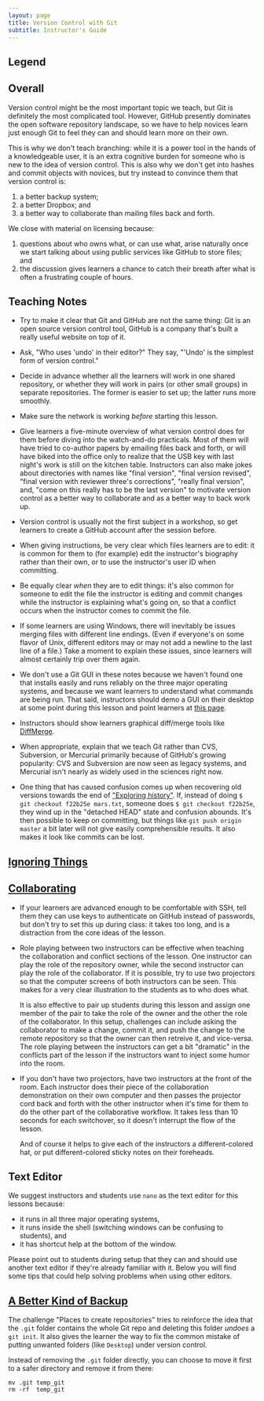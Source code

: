 ```yaml
---
layout: page
title: Version Control with Git
subtitle: Instructor's Guide
---
```

## Legend

## Overall

Version control might be the most important topic we teach,
but Git is definitely the most complicated tool.
However,
GitHub presently dominates the open software repository landscape,
so we have to help novices learn just enough Git
to feel they can and should learn more on their own.

This is why we don't teach branching:
while it is a power tool in the hands of a knowledgeable user,
it is an extra cognitive burden for someone who is new to the idea of version control.
This is also why we don't get into hashes and commit objects with novices,
but try instead to convince them that version control is:

1.  a better backup system;
2.  a better Dropbox; and
3.  a better way to collaborate than mailing files back and forth.

We close with material on licensing because:

1.  questions about who owns what, or can use what,
    arise naturally once we start talking about
    using public services like GitHub to store files;
    and
2.  the discussion gives learners a chance to catch their breath
    after what is often a frustrating couple of hours.

## Teaching Notes

*   Try to make it clear that Git and GitHub are not the same thing:
    Git is an open source version control tool,
    GitHub is a company that's built a really useful website on top of it.

*   Ask, "Who uses 'undo' in their editor?"
    They say, "'Undo' is the simplest form of version control."

*   Decide in advance whether all the learners will work in one shared repository,
    or whether they will work in pairs (or other small groups) in separate repositories.
    The former is easier to set up;
    the latter runs more smoothly.

*   Make sure the network is working *before* starting this lesson.

*   Give learners a five-minute overview of what version control does for them
    before diving into the watch-and-do practicals.
    Most of them will have tried to co-author papers by emailing files back and forth,
    or will have biked into the office
    only to realize that the USB key with last night's work
    is still on the kitchen table.
    Instructors can also make jokes about directories with names like
    "final version",
    "final version revised",
    "final version with reviewer three's corrections",
    "really final version",
    and,
    "come on this really has to be the last version"
    to motivate version control as a better way to collaborate
    and as a better way to back work up.

*   Version control is usually not the first subject in a workshop,
    so get learners to create a GitHub account after the session before.

*   When giving instructions,
    be very clear which files learners are to edit:
    it is common for them to (for example) edit the instructor's biography rather than their own,
    or to use the instructor's user ID when committing.

*   Be equally clear *when* they are to edit things:
    it's also common for someone to edit the file the instructor is editing
    and commit changes while the instructor is explaining what's going on,
    so that a conflict occurs when the instructor comes to commit the file.

*   If some learners are using Windows,
    there will inevitably be issues merging files with different line endings.
    (Even if everyone's on some flavor of Unix,
    different editors may or may not add a newline to the last line of a file.)
    Take a moment to explain these issues,
    since learners will almost certainly trip over them again.

*   We don't use a Git GUI in these notes because
    we haven't found one that installs easily and runs reliably on the three major operating systems,
    and because we want learners to understand what commands are being run.
    That said,
    instructors should demo a GUI on their desktop at some point during this lesson
    and point learners at [this page](http://git-scm.com/downloads/guis).

*   Instructors should show learners graphical diff/merge tools like
    [DiffMerge](https://sourcegear.com/diffmerge/).

*   When appropriate,
    explain that we teach Git rather than CVS, Subversion, or Mercurial
    primarily because of GitHub's growing popularity:
    CVS and Subversion are now seen as legacy systems,
    and Mercurial isn't nearly as widely used in the sciences right now.

*   One thing that has caused confusion comes up when recovering old versions
    towards the end of ["Exploring history"](04-history.html).
    If, instead of doing `$ git checkout f22b25e mars.txt`,
    someone does `$ git checkout f22b25e`,
    they wind up in the "detached HEAD" state and confusion abounds.
    It's then possible to keep on committing,
    but things like `git push origin master` a bit later will not give easily comprehensible results.
    It also makes it look like commits can be lost.

## [Ignoring Things](05-ignore.html)
## [Collaborating](06-collab.html)

*   If your learners are advanced enough to be comfortable with SSH,
    tell them they can use keys to authenticate on GitHub instead of passwords,
    but don't try to set this up during class:
    it takes too long,
    and is a distraction from the core ideas of the lesson.


*   Role playing between two instructors can be effective
    when teaching the collaboration and conflict sections of the lesson.
    One instructor can play the role of the repository owner,
    while the second instructor can play the role of the collaborator.
    If it is possible,
    try to use two projectors so that the computer screens of both instructors can be seen.
    This makes for a very clear illustration to the students as to who does what.

    It is also effective to pair up students during this lesson
    and assign one member of the pair to take the role of the owner
    and the other the role of the collaborator.
    In this setup,
    challenges can include asking the collaborator to make a change,
    commit it,
    and push the change to the remote repository
    so that the owner can then retreive it,
    and vice-versa.
    The role playing between the instructors can get a bit "dramatic" in the conflicts part of the lesson
    if the instructors want to inject some humor into the room.

*   If you don't have two projectors,
    have two instructors at the front of the room.
    Each instructor does their piece of the collaboration demonstration on their own computer
    and then passes the projector cord back and forth with the other instructor
    when it's time for them to do the other part of the collaborative workflow.
    It takes less than 10 seconds for each switchover,
    so it doesn't interrupt the flow of the lesson.

    And of course it helps to give each of the instructors a different-colored hat,
    or put different-colored sticky notes on their foreheads.

## Text Editor

We suggest instructors and students use `nano` as the text editor for this lessons because:

*   it runs in all three major operating systems,
*   it runs inside the shell (switching windows can be confusing to students), and
*   it has shortcut help at the bottom of the window.

Please point out to students during setup
that they can and should use another text editor
if they're already familiar with it.
Below you will find some tips that could help solving problems
when using other editors.

## [A Better Kind of Backup](01-backup.html)

The challenge "Places to create repositories" tries to reinforce the idea that
the `.git` folder contains the whole Git repo and deleting this folder *undoes*
a `git init`. It also gives the learner the way to fix the common mistake of
putting unwanted folders (like `Desktop`) under version control.

Instead of removing the `.git` folder directly, you can choose to move
it first to a safer directory and remove it from there:

~~~ {.bash}
mv .git temp_git
rm -rf  temp_git
~~~
